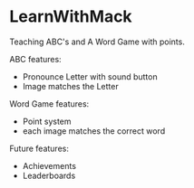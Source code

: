 # LearnWithMack
Teaching ABC's and A Word Game with points.



ABC features:
* Pronounce Letter with sound button
* Image matches the Letter

Word Game features:
* Point system
* each image matches the correct word

Future features:
* Achievements
* Leaderboards

